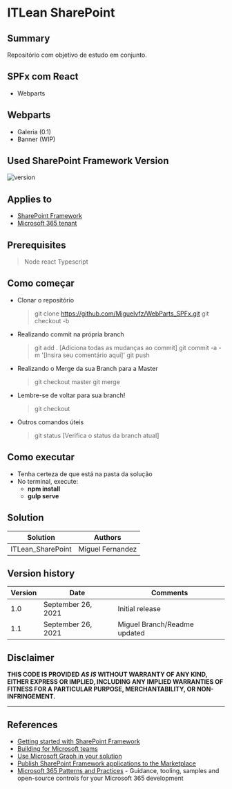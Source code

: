 # ITLean SharePoint

## Summary

Repositório com objetivo de estudo em conjunto.

## SPFx com React
- Webparts

## Webparts
- Galeria (0.1)
- Banner (WIP)

## Used SharePoint Framework Version

![version](https://img.shields.io/badge/version-1.13-green.svg)

## Applies to

- [SharePoint Framework](https://aka.ms/spfx)
- [Microsoft 365 tenant](https://docs.microsoft.com/en-us/sharepoint/dev/spfx/set-up-your-developer-tenant)

## Prerequisites

> Node
> react
> Typescript

## Como começar

- Clonar o repositório
  > git clone https://github.com/Miguelvfz/WebParts_SPFx.git
  > git checkout -b <sua-branch-aqui>

- Realizando commit na própria branch
  > git add . [Adiciona todas as mudanças ao commit]
  > git commit -a -m '[Insira seu comentário aqui]'
  > git push

- Realizando o Merge da sua Branch para a Master
  > git checkout master
  > git merge <sua-branch-aqui>

- Lembre-se de voltar para sua branch!
  > git checkout <sua-branch-aqui>

- Outros comandos úteis
  > git status [Verifica o status da branch atual]

## Como executar

- Tenha certeza de que está na pasta da solução
- No terminal, execute:
  - **npm install**
  - **gulp serve**

## Solution

| Solution          | Authors          |
| ----------------- | ---------------- |
| ITLean_SharePoint | Miguel Fernandez |

## Version history

| Version | Date               | Comments                       |
| ------- | ------------------ | ------------------------------ |
| 1.0     | September 26, 2021 | Initial release                |
| 1.1     | September 26, 2021 | Miguel Branch/Readme updated   |

## Disclaimer

**THIS CODE IS PROVIDED _AS IS_ WITHOUT WARRANTY OF ANY KIND, EITHER EXPRESS OR IMPLIED, INCLUDING ANY IMPLIED WARRANTIES OF FITNESS FOR A PARTICULAR PURPOSE, MERCHANTABILITY, OR NON-INFRINGEMENT.**

---

## References

- [Getting started with SharePoint Framework](https://docs.microsoft.com/en-us/sharepoint/dev/spfx/set-up-your-developer-tenant)
- [Building for Microsoft teams](https://docs.microsoft.com/en-us/sharepoint/dev/spfx/build-for-teams-overview)
- [Use Microsoft Graph in your solution](https://docs.microsoft.com/en-us/sharepoint/dev/spfx/web-parts/get-started/using-microsoft-graph-apis)
- [Publish SharePoint Framework applications to the Marketplace](https://docs.microsoft.com/en-us/sharepoint/dev/spfx/publish-to-marketplace-overview)
- [Microsoft 365 Patterns and Practices](https://aka.ms/m365pnp) - Guidance, tooling, samples and open-source controls for your Microsoft 365 development
